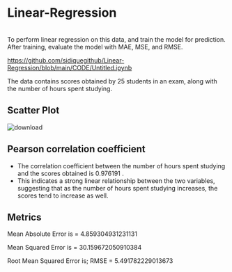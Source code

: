 # Linear-Regression
<br>
To perform linear regression on this data, and train the model for prediction. After training, evaluate the model with MAE, MSE, and RMSE. 

https://github.com/sidiquegithub/Linear-Regression/blob/main/CODE/Untitled.ipynb 


The data contains scores obtained by 25 students in an exam, along with the number of hours spent studying. 


## Scatter Plot 
![download](https://github.com/sidiquegithub/Linear-Regression/assets/110783832/fee20aed-aa3b-4d7e-93d4-ed0cce877135)

## Pearson correlation coefficient

- The correlation coefficient between the number of hours spent studying and the scores obtained is 0.976191 . 
- This indicates a strong linear relationship between the two variables, suggesting that as the number of hours spent studying increases, the scores tend to increase as well.

## Metrics

Mean Absolute Error is =  4.859304931231131

Mean Squared Error is =  30.159672050910384

Root Mean Squared Error is; RMSE =  5.491782229013673
